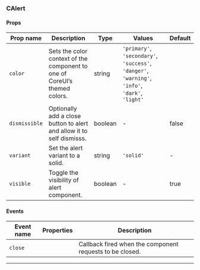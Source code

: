 ### CAlert

#### Props

| Prop name                | Description                                                               | Type    | Values                                                                                          | Default |
| ------------------------ | ------------------------------------------------------------------------- | ------- | ----------------------------------------------------------------------------------------------- | ------- |
| <code>color</code>       | Sets the color context of the component to one of CoreUI’s themed colors. | string  | `'primary'`, `'secondary'`, `'success'`, `'danger'`, `'warning'`, `'info'`, `'dark'`, `'light'` |         |
| <code>dismissible</code> | Optionally add a close button to alert and allow it to self dismisss.     | boolean | -                                                                                               | false   |
| <code>variant</code>     | Set the alert variant to a solid.                                         | string  | `'solid'`                                                                                       | -       |
| <code>visible</code>     | Toggle the visibility of alert component.                                 | boolean | -                                                                                               | true    |

#### Events

| Event name         | Properties | Description                                              |
| ------------------ | ---------- | -------------------------------------------------------- |
| <code>close</code> |            | Callback fired when the component requests to be closed. |

---
